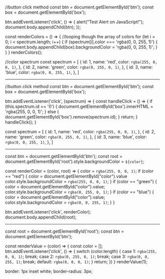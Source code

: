 //button click method
const btn = document.getElementById('btn');
const box = document.getElementById('box');

btn.addEventListener('click', () => {
    alert("Test Alert on JavaScript!");
document.body.appendChild(btn);
});

const renderColors = () => {
 //looping though the array of colors
for (let i = 0; i < spectrum.length; i++) {
        if (spectrum[i].color === 'rgba(0, 0, 255, 1)') {
            document.body.appendChild(box).backgroundColor = 'rgba(0, 0, 255, 1)';
        }
    }
}
renderColors();

//color spectrum
const spectrum = [
    {
        id: 1,
        name: 'red',
        color: `rgba(255, 0, 0, 1)`,
    },
    {
        id: 2,
        name: 'green',
        color: `rgba(0, 255, 0, 1)`,
    },
    {
        id: 3,
        name: 'blue',
        color: `rgba(0, 0, 255, 1)`,
    },
]

-------------------------------------------------------------------------

//button click method
const btn = document.getElementById('btn');
const box = document.getElementById('box');



btn.addEventListener('click', (spectrum) => {
    const handleClick = () => {
        if (this.spectrum.id == '0') {
            document.getElementById('box').innerHTML = 'rgba(255, 0, 0, 1)';
        } else {
            document.getElementById('box').remove(spectrum.id);
        }
        return;
      }
      handleClick();
}

const spectrum = [
    {
        id: 1,
        name: 'red',
        color: `rgba(255, 0, 0, 1)`,
    },
    {
        id: 2,
        name: 'green',
        color: `rgba(0, 255, 0, 1)`,
    },
    {
        id: 3,
        name: 'blue',
        color: `rgba(0, 0, 255, 1)`,
    },
]

--------------------------------------------------------------------------

const btn = document.getElementById('btn');
const root = document.getElementById('root').style.backgroundColor = `${color}`;


const renderColor = (color, root) => {
    color = `rgba(255, 0, 0, 1)`;
    if (color == "red") {
        color = document.getElementById("color").value
        color.style.backgroundColor = `rgba(255, 0, 0, 1)`;
       } if (color == "green") {
        color = document.getElementById("color").value;
        color.style.backgroundColor = `rgba(0, 255, 0, 1)`;
       } if (color == "blue") {
        color = document.getElementById("color").value;
        color.style.backgroundColor = `rgba(0, 0, 255, 1)`;
       }
}

btn.addEventListener('click', renderColor);
document.body.appendChild(root);

--------------------------------------------------------------------

const root = document.getElementById('root');
const btn = document.getElementById('btn');


const renderValue = (color) => {
    const color = [];
    btn.addEventListener('click', () => {
        switch (color.length) {
            case 1: `rgba(255, 0, 0, 1)`;
            break;
            case 2: `rgba(0, 255, 0, 1)`;
            break;
            case 3: `rgba(0, 0, 255, 1)`;
            break;
            default: `rgba(0, 0, 0, 1)`;
        }
        return;
    })
}
renderValue(1);





border: 1px inset white;
    border-radius: 3px;
